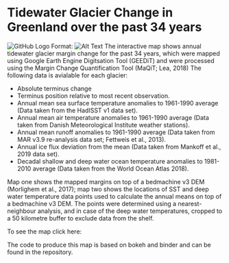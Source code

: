 # Tidewater Glacier Change in Greenland over the past 34 years
![GitHub Logo](/images/logo.png)
Format: ![Alt Text](url)
The interactive map shows annual tidewater glacier margin change for the past 34 years, which were mapped using Google Earth Engine Digitsation Tool (GEEDiT) and were processed using the Margin Change Quantification Tool (MaQiT; Lea, 2018)
The following data is avialable for each glacier:

 - Absolute terminus change 
 - Terminus position relative to most recent observation.
 - Annual mean sea surface temperature anomalies to 1961-1990 average (Data taken from the HadISST v1 data set).
 - Annual mean air temperature anomalies to 1961-1990 average (Data taken from Danish Meteorological Institute weather stations).
 - Annual mean runoff anomalies to 1961-1990 average (Data taken from MAR v3.9 re-analysis data set; Fettweis et al., 2013).
 - Annual ice flux deviation from the mean (Data taken from Mankoff et al., 2019 data set).
 - Decadal shallow and deep water ocean temperature anomalies to 1981-2010 average (Data taken from the World Ocean Atlas 2018). 
 
Map one shows the mapped margins on top of a bedmachine v3 DEM (Morlighem et al., 2017); map two shows the locations of SST and deep water temperature data points used to calculate the annual means on top of a bedmachine v3 DEM. The points were determined using a nearest-neighbour analysis, and in case of the deep water temperatures, cropped to a 50 kilometre buffer to exclude data from the shelf. 

To see the map click here:



The code to produce this map is based on bokeh and binder and can be found in the repository. 
